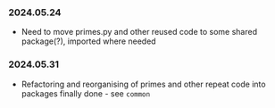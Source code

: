 ### 2024.05.24
* Need to move primes.py and other reused code to some shared package(?), imported where needed
  
<!-- # Prepare backup output file
"""Below code inspired by stackoverflow post by user hetsch:
    Post: https://stackoverflow.com/a/14125914
    User: https://stackoverflow.com/users/1230358/hetsch"""
file_name = f"{sub('[-.: ]', '', str(datetime.now()))}.txt"
directory = os.path.join(os.getcwd(), r'out')
# Make directory if non-existant
if not os.path.exists(directory):
    os.makedirs(directory)
# Open the file!
fp = open(os.path.join(directory, file_name), "w") -->

### 2024.05.31
* Refactoring and reorganising of primes and other repeat code into packages finally done - see `common`
